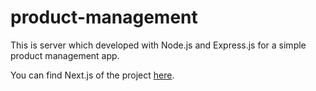 # product-management
This is server which developed with Node.js and Express.js for a simple product management app.

You can find Next.js of the project [here](https://github.com/mberatkayaa/product-management-next).

